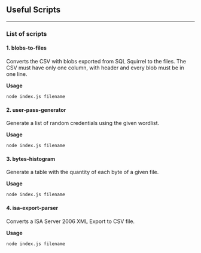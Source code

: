 ## Useful Scripts
------
### List of scripts

#### 1. blobs-to-files

Converts the CSV with blobs exported from SQL Squirrel to the files. The CSV must have only one column, with header and every blob must be in one line.

**Usage**

`node index.js filename`

#### 2. user-pass-generator

Generate a list of random credentials using the given wordlist.

**Usage**

`node index.js filename`

#### 3. bytes-histogram

Generate a table with the quantity of each byte of a given file.

**Usage**

`node index.js filename`

#### 4. isa-export-parser

Converts a ISA Server 2006 XML Export to CSV file.

**Usage**

`node index.js filename`
